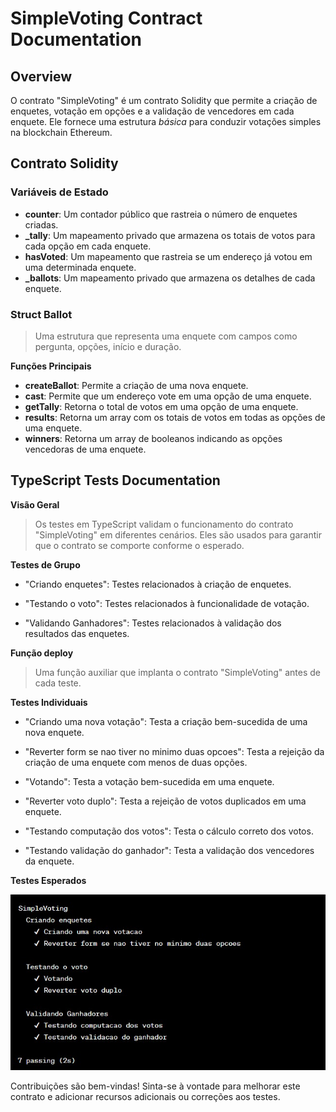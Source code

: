 # SimpleVoting Contract Documentation 

## Overview 

O contrato "SimpleVoting" é um contrato Solidity que permite a criação de enquetes, votação em opções e a validação de vencedores em cada enquete. Ele fornece uma estrutura *básica* para conduzir votações simples na blockchain Ethereum. 

## Contrato Solidity 

### Variáveis de Estado 

* **counter**: Um contador público que rastreia o número de enquetes criadas. 
* **_tally**: Um mapeamento privado que armazena os totais de votos para cada opção em cada enquete. 
* **hasVoted**: Um mapeamento que rastreia se um endereço já votou em uma determinada enquete. 
* **_ballots**: Um mapeamento privado que armazena os detalhes de cada enquete. 


### Struct Ballot 

> Uma estrutura que representa uma enquete com campos como pergunta, opções, início e duração. 

**Funções Principais** 

* **createBallot**: Permite a criação de uma nova enquete. 
* **cast**: Permite que um endereço vote em uma opção de uma enquete. 
* **getTally**: Retorna o total de votos em uma opção de uma enquete. 
* **results**: Retorna um array com os totais de votos em todas as opções de uma enquete. 
* **winners**: Retorna um array de booleanos indicando as opções vencedoras de uma enquete. 

## TypeScript Tests Documentation 

**Visão Geral** 

> Os testes em TypeScript validam o funcionamento do contrato "SimpleVoting" em diferentes cenários. Eles são usados para garantir que o contrato se comporte conforme o esperado. 
  
**Testes de Grupo** 

* "Criando enquetes": Testes relacionados à criação de enquetes. 

* "Testando o voto": Testes relacionados à funcionalidade de votação. 

* "Validando Ganhadores": Testes relacionados à validação dos resultados das enquetes. 

**Função deploy**

> Uma função auxiliar que implanta o contrato "SimpleVoting" antes de cada teste. 

**Testes Individuais** 

* "Criando uma nova votação": Testa a criação bem-sucedida de uma nova enquete. 

* "Reverter form se nao tiver no minimo duas opcoes": Testa a rejeição da criação de uma enquete com menos de duas opções. 

* "Votando": Testa a votação bem-sucedida em uma enquete. 

* "Reverter voto duplo": Testa a rejeição de votos duplicados em uma enquete. 

* "Testando computação dos votos": Testa o cálculo correto dos votos. 

* "Testando validação do ganhador": Testa a validação dos vencedores da enquete.  



**Testes Esperados**

<img src="img/result.jpg">

Contribuições são bem-vindas! Sinta-se à vontade para melhorar este contrato e adicionar recursos adicionais ou correções aos testes. 